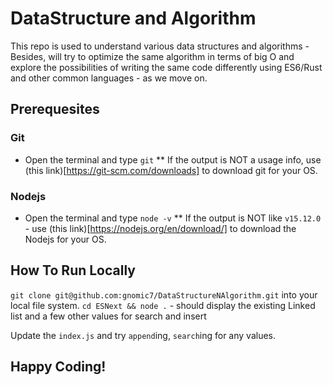 # DataStructure and Algorithm

This repo is used to understand various data structures and algorithms - Besides, will try to optimize the same algorithm in terms of big O and explore the possibilities of writing the same code differently using ES6/Rust and other common languages - as we move on.

## Prerequesites

### Git

- Open the terminal and type `git`
  \*\* If the output is NOT a usage info, use (this link)[https://git-scm.com/downloads] to download git for your OS.

### Nodejs

- Open the terminal and type `node -v`
  \*\* If the output is NOT like `v15.12.0` - use (this link)[https://nodejs.org/en/download/] to download the Nodejs for your OS.

## How To Run Locally

`git clone git@github.com:gnomic7/DataStructureNAlgorithm.git` into your local file system.
`cd ESNext && node .` - should display the existing Linked list and a few other values for search and insert

Update the `index.js` and try `append`ing, `search`ing for any values.

## Happy Coding!
